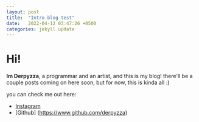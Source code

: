 ```yaml
---
layout: post
title:  "Intro blog test"
date:   2022-04-12 03:47:26 +0500
categories: jekyll update
---
```


# Hi!

**Im Derpyzza**, a programmar and an artist, and this is my blog! 
there'll be a couple posts coming on here soon, but for now, this is kinda all :)

you can check me out here:

- [Instagram](https://www.instagram.com/derpyzza/)
- [Github] (https://www.github.com/derpyzza)
